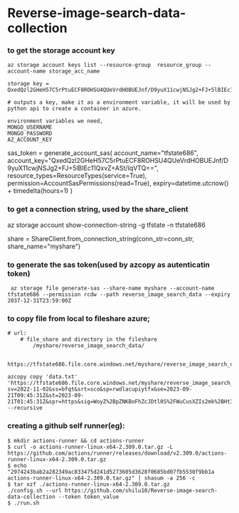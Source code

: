 # Reverse-image-search-data-collection


### to get the storage account key

	az storage account keys list --resource-group  resource_group --account-name storage_acc_name

	storage key = QxedQzl2GHeH57C5rPtuECF8ROHSU4QUeVrdHOBUEJnf/D9yuX11cwjNSJg2+FJ+5lBIEc11QxvZ+ASt/IqVTQ==

	# outputs a key, make it as a environment variable, it will be used by python api to create a container in azure.

	environment variables we need,
	MONGO_USERNAME 
	MONGO_PASSWORD
	AZ_ACCOUNT_KEY


sas_token = generate_account_sas(
    account_name="tfstate686",
    account_key="QxedQzl2GHeH57C5rPtuECF8ROHSU4QUeVrdHOBUEJnf/D9yuX11cwjNSJg2+FJ+5lBIEc11QxvZ+ASt/IqVTQ==",
    resource_types=ResourceTypes(service=True),
    permission=AccountSasPermissions(read=True),
    expiry=datetime.utcnow() + timedelta(hours=1)
)


### to get a connection string, used by the share_client
az storage account show-connection-string -g tfstate -n tfstate686

share = ShareClient.from_connection_string(conn_str=conn_str, share_name="myshare")


### to generate the sas token(used by azcopy as autenticatin token)
	 az storage file generate-sas --share-name myshare --account-name tfstate686 --permission rcdw --path reverse_image_search_data --expiry 2037-12-31T23:59:00Z


### to copy file from local to fileshare azure;
	# url:
		# file_share and directory in the fileshare 
			/myshare/reverse_image_search_data/
			
		https://tfstate686.file.core.windows.net/myshare/reverse_image_search_data/

	azcopy copy 'data.txt' 'https://tfstate686.file.core.windows.net/myshare/reverse_image_search_data/?sv=2022-11-02&ss=bfqt&srt=sco&sp=rwdlacupiytfx&se=2023-09-21T09:45:31Z&st=2023-09-21T01:45:31Z&spr=https&sig=WoyZ%2BpZNKBoFhZcJDtl0S%2FWuCusXZIs2mk%2BHt3FfqpA%3D' --recursive


### creating a github self runner(eg):
	$ mkdir actions-runner && cd actions-runner
	$ curl -o actions-runner-linux-x64-2.309.0.tar.gz -L https://github.com/actions/runner/releases/download/v2.309.0/actions-runner-linux-x64-2.309.0.tar.gz
	$ echo "2974243bab2a282349ac833475d241d5273605d3628f0685bd07fb5530f9bb1a  actions-runner-linux-x64-2.309.0.tar.gz" | shasum -a 256 -c
	$ tar xzf ./actions-runner-linux-x64-2.309.0.tar.gz
	./config.sh --url https://github.com/shilu10/Reverse-image-search-data-collection --token token_value
	$ ./run.sh
